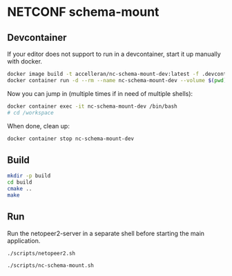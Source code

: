 # NETCONF schema-mount

## Devcontainer

If your editor does not support to run in a devcontainer, start it up manually with docker.

```bash
docker image build -t accelleran/nc-schema-mount-dev:latest -f .devcontainer/Containerfile .
docker container run -d --rm --name nc-schema-mount-dev --volume $(pwd):/workspace accelleran/nc-schema-mount-dev:latest
```

Now you can jump in (multiple times if in need of multiple shells):

```bash
docker container exec -it nc-schema-mount-dev /bin/bash
# cd /workspace
```

When done, clean up:

```bash
docker container stop nc-schema-mount-dev
```

## Build

```bash
mkdir -p build
cd build
cmake ..
make
```

## Run

Run the netopeer2-server in a separate shell before starting the main application.

```bash
./scripts/netopeer2.sh
```

```bash
./scripts/nc-schema-mount.sh
```
